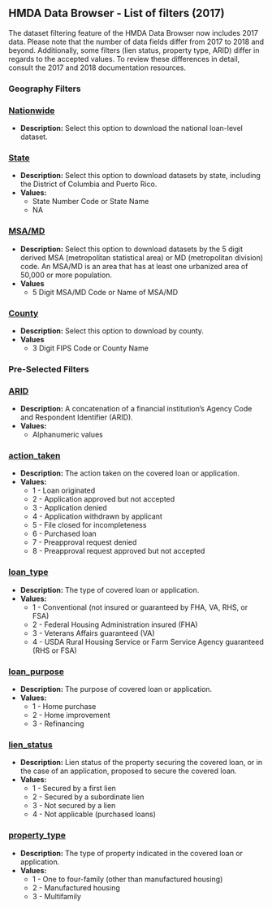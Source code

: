 ## HMDA Data Browser - List of filters (2017) 
The dataset filtering feature of the HMDA Data Browser now includes 2017 data. Please note that the number of data fields differ from 2017 to 2018 and beyond. Additionally, some filters (lien status, property type, ARID) differ in regards to the accepted values. To review these differences in detail, consult the 2017 and 2018 documentation resources.  

### Geography Filters 

### [Nationwide](#Nationwide) 
- **Description:**  Select this option to download the national loan-level dataset.  

### [State](#State) 
- **Description:** Select this option to download datasets by state, including the District of Columbia and Puerto Rico. 
- **Values:**  
  - State Number Code or State Name 
  - NA 

### [MSA/MD](#MSA/MD) 
- **Description:** Select this option to download datasets by the 5 digit derived MSA (metropolitan statistical area) or MD (metropolitan division) code. An MSA/MD is an area that has at least one urbanized area of 50,000 or more population. 
- **Values** 
  - 5 Digit MSA/MD Code or Name of MSA/MD 

### [County](#County) 
- **Description:** Select this option to download by county. 
- **Values** 
  - 3 Digit FIPS Code or County Name 

### Pre-Selected Filters 

### [ARID](#ARID) 
  - **Description:** A concatenation of a financial institution’s Agency Code and Respondent Identifier (ARID). 
  - **Values:**  
    - Alphanumeric values 

### [action\_taken](#action_taken) 
- **Description:** The action taken on the covered loan or application. 
- **Values:** 
  - 1 - Loan originated 
  - 2 - Application approved but not accepted 
  - 3 - Application denied 
  - 4 - Application withdrawn by applicant 
  - 5 - File closed for incompleteness 
  - 6 - Purchased loan 
  - 7 - Preapproval request denied 
  - 8 - Preapproval request approved but not accepted 

### [loan\_type](#loan_type) 
- **Description:** The type of covered loan or application. 
- **Values:** 
  - 1 - Conventional (not insured or guaranteed by FHA, VA, RHS, or FSA) 
  - 2 - Federal Housing Administration insured (FHA) 
  - 3 - Veterans Affairs guaranteed (VA) 
  - 4 - USDA Rural Housing Service or Farm Service Agency guaranteed (RHS or FSA) 

### [loan\_purpose](#loan_purpose) 
- **Description:** The purpose of covered loan or application. 
- **Values:** 
  - 1 - Home purchase 
  - 2 - Home improvement 
  - 3 - Refinancing 


### [lien\_status](#lien_status) 
- **Description:** Lien status of the property securing the covered loan, or in the case of an application, proposed to secure the covered loan. 
- **Values:**  
  - 1 - Secured by a first lien  
  - 2 - Secured by a subordinate lien  
  - 3 - Not secured by a lien  
  - 4 - Not applicable (purchased loans)  

### [property\_type](#property_type) 
- **Description:** The type of property indicated in the covered loan or application.  
- **Values:**  
  - 1 - One to four-family (other than manufactured housing)  
  - 2 - Manufactured housing  
  - 3 - Multifamily  
